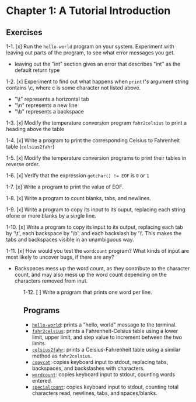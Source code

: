 # Chapter 1: A Tutorial Introduction

## Exercises
1-1. [x] Run the `hello-world` program on your system. Experiment with leaving out parts of the program, to see what error messages you get.

<ul>
    <li>leaving out the "int" section gives an error that describes "int" as the default return type</li>
</ul>

1-2. [x] Experiment to find out what happens when `printf`'s argument string contains \c, where c is some character not listed above.

<ul>
    <li>"\t" represents a horizontal tab</li>
    <li>"\n" represents a new line</li>
    <li>"\b" represents a backspace</li>
</ul>

1-3. [x] Modify the temperature conversion program `fahr2celsius` to print a heading above the table

1-4. [x] Write a program to print the corresponding Celsius to Fahrenheit table (`celsius2fahr`)

1-5. [x] Modify the temperature conversion programs to print their tables in reverse order.

1-6. [x] Verify that the expression `getchar() != EOF` is `0` or `1`

1-7. [x] Write a program to print the value of EOF.

1-8. [x] Write a program to count blanks, tabs, and newlines.

1-9. [x] Write a program to copy its input to its ouput, replacing each string ofone or more blanks by a single line. 

1-10. [x] Write a program to copy its input to its output, replacing each tab by '\t', each backspace by '\b', and each backslash by '\\'. This makes the tabs and backspaces visible in an unambiguous way. 

1-11. [x] How would you test the `wordcount` program? What kinds of input are most likely to uncover bugs, if there are any?

<ul>
    <li>Backspaces mess up the word count, as they contribute to the character count, and may also mess up the word count depending on the characters removed from inut.</li>
<ul>

1-12. [ ] Write a program that prints one word per line.





## Programs
- [`hello-world`](https://github.com/mCaballero1224/the_c_programming_language/tree/main/chapter1/hello-world): prints a "hello, world" message to the terminal.
- [`fahr2celsius`](https://github.com/mCaballero1224/the_c_programming_language/tree/main/chapter1/fahr2celsius): prints a Fahrenheit-Celsius table using a lower limit, upper limit, and step value to increment between the two limits.
- [`celsius2fahr`](https://github.com/mCaballero1224/the_c_programming_language/tree/main/chapter1/celsius2fahr): prints a Celsius-Fahrenheit table using a similar method as `fahr2celsius`.
- [`copycat`](https://github.com/mCaballero1224/the_c_programming_language/tree/main/chapter1/copycat): copies keyboard input to stdout, replacing tabs, backspaces, and backslashes with characters.
- [`wordcount`](https://github.com/mCaballero1224/the_c_programming_language/tree/main/chapter1/wordcount): copies keyboard input to stdout, counting words entered.
- [`specialcount`](https://github.com/mCaballero1224/the_c_programming_language/tree/main/chapter1/specialcount): copies keyboard input to stdout, counting total characters read, newlines, tabs, and spaces/blanks.
